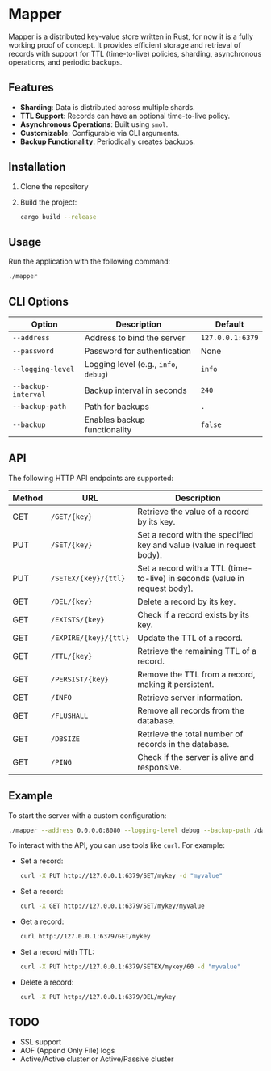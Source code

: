 # Mapper

Mapper is a distributed key-value store written in Rust, for now it is a fully working proof of concept. It provides efficient storage and retrieval of records with support for TTL (time-to-live) policies, sharding, asynchronous operations, and periodic backups.

## Features

- **Sharding**: Data is distributed across multiple shards.
- **TTL Support**: Records can have an optional time-to-live policy.
- **Asynchronous Operations**: Built using `smol`.
- **Customizable**: Configurable via CLI arguments.
- **Backup Functionality**: Periodically creates backups.

## Installation

1. Clone the repository
2. Build the project:

   ```bash
   cargo build --release
   ```

## Usage

Run the application with the following command:

```bash
./mapper
```

## CLI Options

| Option              | Description                              | Default               |
|---------------------|------------------------------------------|-----------------------|
| `--address`         | Address to bind the server               | `127.0.0.1:6379`      |
| `--password`        | Password for authentication              | None                  |
| `--logging-level`   | Logging level (e.g., `info`, `debug`)    | `info`                |
| `--backup-interval` | Backup interval in seconds               | `240`                  |
| `--backup-path`     | Path for backups                         | `.`                   |
| `--backup`          | Enables backup functionality             | `false`               |

## API

The following HTTP API endpoints are supported:

| Method | URL                  | Description                                                                 |
|--------|----------------------|-----------------------------------------------------------------------------|
| GET    | `/GET/{key}`         | Retrieve the value of a record by its key.                                  |
| PUT    | `/SET/{key}`         | Set a record with the specified key and value (value in request body).      |
| PUT    | `/SETEX/{key}/{ttl}` | Set a record with a TTL (time-to-live) in seconds (value in request body).  |
| GET    | `/DEL/{key}`         | Delete a record by its key.                                                 |
| GET    | `/EXISTS/{key}`      | Check if a record exists by its key.                                        |
| GET    | `/EXPIRE/{key}/{ttl}`| Update the TTL of a record.                                                 |
| GET    | `/TTL/{key}`         | Retrieve the remaining TTL of a record.                                     |
| GET    | `/PERSIST/{key}`     | Remove the TTL from a record, making it persistent.                         |
| GET    | `/INFO`              | Retrieve server information.                                                |
| GET    | `/FLUSHALL`          | Remove all records from the database.                                       |
| GET    | `/DBSIZE`            | Retrieve the total number of records in the database.                       |
| GET    | `/PING`              | Check if the server is alive and responsive.                                |

## Example

To start the server with a custom configuration:

```bash
./mapper --address 0.0.0.0:8080 --logging-level debug --backup-path /data/backups --backup-interval 60
```

To interact with the API, you can use tools like `curl`. For example:

- Set a record:

  ```bash
  curl -X PUT http://127.0.0.1:6379/SET/mykey -d "myvalue"
  ```

- Set a record:

  ```bash
  curl -X GET http://127.0.0.1:6379/SET/mykey/myvalue
  ```

- Get a record:

  ```bash
  curl http://127.0.0.1:6379/GET/mykey
  ```

- Set a record with TTL:

  ```bash
  curl -X PUT http://127.0.0.1:6379/SETEX/mykey/60 -d "myvalue"
  ```

- Delete a record:

  ```bash
  curl -X PUT http://127.0.0.1:6379/DEL/mykey
  ```

## TODO

- SSL support
- AOF (Append Only File) logs
- Active/Active cluster or Active/Passive cluster
